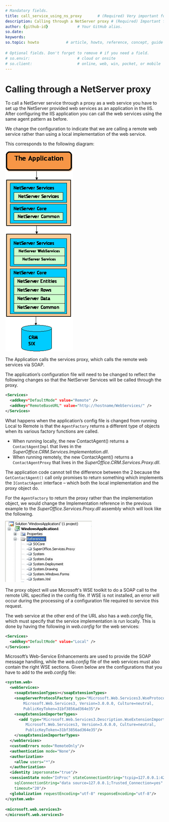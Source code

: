 ```yaml
---
# Mandatory fields.
title: call_service_using_ns_proxy       # (Required) Very important for SEO.
description: Calling through a NetServer proxy # (Required) Important for SEO.including spaces.
author: {github-id}             # Your GitHub alias.
so.date:
keywords:
so.topic: howto            # article, howto, reference, concept, guide

# Optional fields. Don't forget to remove # if you need a field.
# so.envir:                     # cloud or onsite
# so.client:                    # online, web, win, pocket, or mobile
---
```


# Calling through a NetServer proxy

To call a NetServer service through a proxy as a web service you have to set up the NetServer provided web services as an application in the IIS. After configuring the IIS application you can call the web services using the same agent pattern as before.

We change the configuration to indicate that we are calling a remote web service rather than using a local implementation of the web service.

This corresponds to the following diagram:

![04][img1]

The Application calls the services proxy, which calls the remote web services via SOAP.

The application’s configuration file will need to be changed to reflect the following changes so that the NetServer Services will be called through the proxy.

```XML
<Services>
  <addkey="DefaultMode" value="Remote" />
  <addkey="RemoteBaseURL" value="http://hostname/WebServices/" />
</Services>
```

What happens when the application’s config file is changed from running Local to Remote is that the `AgentFactory` returns a different type of objects when its various factory functions are called.

* When running locally, the new ContactAgent() returns a `ContactAgentImpl` that lives in the *SuperOffice.CRM.Services.Implementation.dll*.
* When running remotely, the new ContactAgent() returns a `ContactAgentProxy` that lives in the *SuperOffice.CRM.Services.Proxy.dll*.

The application code cannot tell the difference between the 2 because the `GetContactAgent()` call only promises to return something which implements the `IContactAgent` interface – which both the local implementation and the proxy object do.

For the `AgentFactory` to return the proxy rather than the implementation object, we would change the Implementation reference in the previous example to the *SuperOffice.Services.Proxy.dll* assembly which will look like the following.

![05][img2]

The proxy object will use Microsoft's WSE toolkit to do a SOAP call to the remote URL specified in the config file. If WSE is not installed, an error will occur during the processing of a configuration file required to service this request.

The web service at the other end of the URL also has a *web.config* file, which must specify that the service implementation is run locally. This is done by having the following in *web.config* for the web services:

```XML
<Services>
  <addkey="DefaultMode" value="Local" />
</Services>
```

Microsoft’s Web-Service Enhancements are used to provide the SOAP message handling, while the *web.config* file of the web services must also contain the right WSE sections. Given below are the configurations that you have to add to the *web.config* file:

```XML
<system.web>
  <webServices>
    <soapExtensionTypes></soapExtensionTypes>
    <soapServerProtocolFactory type="Microsoft.Web.Services3.WseProtocolFactory,
        Microsoft.Web.Services3, Version=3.0.0.0, Culture=neutral,
        PublicKeyToken=31bf3856ad364e35"/>
    <soapExtensionImporterTypes>
      <add type="Microsoft.Web.Services3.Description.WseExtensionImporter,
         Microsoft.Web.Services3, Version=3.0.0.0, Culture=neutral,
         PublicKeyToken=31bf3856ad364e35"/>
    </soapExtensionImporterTypes>
  </webServices>
  <customErrors mode="RemoteOnly"/>
  <authentication mode="None"/>
  <authorization>
    <allow users="*"/>
  </authorization>
  <identity impersonate="true"/>
  <sessionState mode="InProc" stateConnectionString="tcpip=127.0.0.1:42424" 
    sqlConnectionString="data source=127.0.0.1;Trusted_Connection=yes" cookieless="false"  
    timeout="20"/>
  <globalization requestEncoding="utf-8" responseEncoding="utf-8"/>
</system.web>

<microsoft.web.services3>
</microsoft.web.services3>
```

<!-- Referenced images -->
[img1]: media/image004.gif
[img2]: media/image005.jpg

